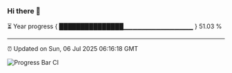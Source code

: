 ### Hi there 👋

⏳ Year progress { ███████████████▁▁▁▁▁▁▁▁▁▁▁▁▁▁▁ } 51.03 %

---

⏰ Updated on Sun, 06 Jul 2025 06:16:18 GMT

![Progress Bar CI](https://github.com/Shyam-Makwana/GitHub-Actions-Demo/workflows/Progress%20Bar%20CI/badge.svg)
